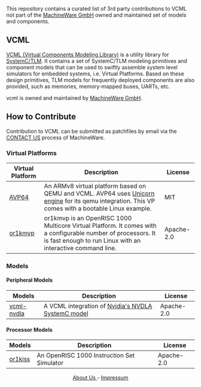 This repository contains a curated list of 3rd party contributions to VCML not part of the [MachineWare GmbH](https://www.machineware.de/) owned and maintained set of models and components.

## VCML

[VCML (Virtual Components Modeling Library)](https://github.com/machineware-gmbh/vcml) is a utility library for [SystemC/TLM](https://systemc.org/). 
It contains a set of SystemC/TLM modeling primitives and component models that can be used to swiftly assemble system level simulators for embedded systems, i.e. Virtual Platforms. 
Based on these design primitives, TLM models for frequently deployed components are also provided, such as memories, memory-mapped buses, UARTs, etc.

vcml is owned and maintained by [MachineWare GmbH](https://www.machineware.de/).

## How to Contribute

Contribution to VCML can be submitted as patchfiles by email via the [CONTACT US](https://www.machineware.de/) process of MachineWare.


### Virtual Platforms 

| Virtual Platform | Description| License |
|-------------------|-|-|
| [AVP64](https://github.com/aut0/avp64) | An ARMv8 virtual platform based on QEMU and VCML. AVP64 uses [Unicorn engine](https://www.unicorn-engine.org/) for its qemu integration. This VP comes with a bootable Linux example. | MIT |
|[or1kmvp](https://github.com/janweinstock/or1kmvp) | or1kmvp is an OpenRISC 1000 Multicore Virtual Platform. It comes with a configurable number of processors. It is fast enough to run Linux with an interactive command line. | Apache-2.0 |

### Models

#### Peripheral Models

|Models| Description| License |
|-|-|-|
|[vcml-nvdla](https://github.com/aut0/vcml-nvdla)|A VCML integration of [Nvidia's NVDLA SystemC model](https://github.com/nvdla/vp)|Apache-2.0

#### Processor Models

|Models| Description| License |
|-|-|-|
|[or1kiss](https://github.com/janweinstock/or1kiss)|An OpenRISC 1000 Instruction Set Simulator|Apache-2.0

<p style="text-align: center;">
<a href="https://www.machineware.de/pages/about.html"> About Us </a>
-
<a href="https://www.machineware.de/pages/imprint.html"> Impressum </a>
</p>
